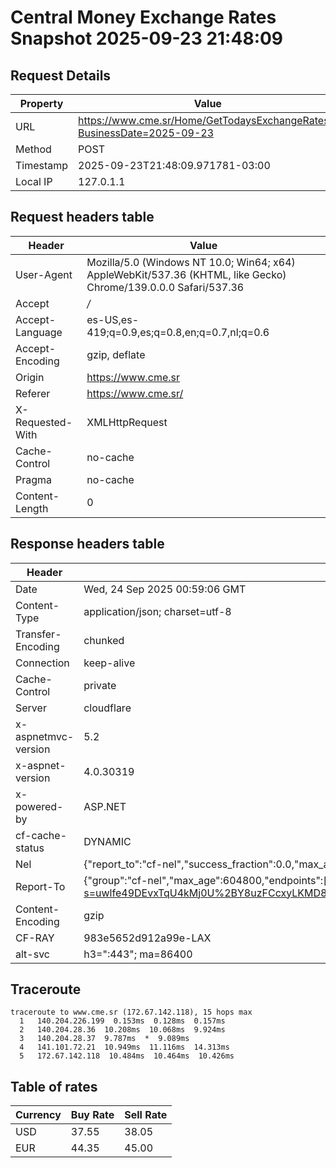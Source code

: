 # Central Money Exchange Rates Snapshot 2025-09-23 21:48:09
## Request Details

| Property | Value |
|----------|-------|
| URL | https://www.cme.sr/Home/GetTodaysExchangeRates/?BusinessDate=2025-09-23 |
| Method | POST |
| Timestamp | 2025-09-23T21:48:09.971781-03:00 |
| Local IP | 127.0.1.1 |
    
## Request headers table

| Header | Value |
|--------|-------|
| User-Agent | Mozilla/5.0 (Windows NT 10.0; Win64; x64) AppleWebKit/537.36 (KHTML, like Gecko) Chrome/139.0.0.0 Safari/537.36 |
| Accept | */* |
| Accept-Language | es-US,es-419;q=0.9,es;q=0.8,en;q=0.7,nl;q=0.6 |
| Accept-Encoding | gzip, deflate |
| Origin | https://www.cme.sr |
| Referer | https://www.cme.sr/ |
| X-Requested-With | XMLHttpRequest |
| Cache-Control | no-cache |
| Pragma | no-cache |
| Content-Length | 0 |

    
## Response headers table
| Header | Value |
|--------|-------|
| Date | Wed, 24 Sep 2025 00:59:06 GMT |
| Content-Type | application/json; charset=utf-8 |
| Transfer-Encoding | chunked |
| Connection | keep-alive |
| Cache-Control | private |
| Server | cloudflare |
| x-aspnetmvc-version | 5.2 |
| x-aspnet-version | 4.0.30319 |
| x-powered-by | ASP.NET |
| cf-cache-status | DYNAMIC |
| Nel | {"report_to":"cf-nel","success_fraction":0.0,"max_age":604800} |
| Report-To | {"group":"cf-nel","max_age":604800,"endpoints":[{"url":"https://a.nel.cloudflare.com/report/v4?s=uwlfe49DEvxTqU4kMj0U%2BY8uzFCcxyLKMD8gsnZ9WxwxFTpmxVPRJ0Wpcz4vMmxh0QUrEShf62boAGFmoGCSavjg3M1zbXSZMZ4%3D"}]} |
| Content-Encoding | gzip |
| CF-RAY | 983e5652d912a99e-LAX |
| alt-svc | h3=":443"; ma=86400 |

## Traceroute 

```
traceroute to www.cme.sr (172.67.142.118), 15 hops max
  1   140.204.226.199  0.153ms  0.128ms  0.157ms 
  2   140.204.28.36  10.208ms  10.068ms  9.924ms 
  3   140.204.28.37  9.787ms  *  9.089ms 
  4   141.101.72.21  10.949ms  11.116ms  14.313ms 
  5   172.67.142.118  10.484ms  10.464ms  10.426ms 

```


## Table of rates

| Currency | Buy Rate | Sell Rate |
|----------|----------|-----------|
| USD | 37.55 | 38.05 |
| EUR | 44.35 | 45.00 |
